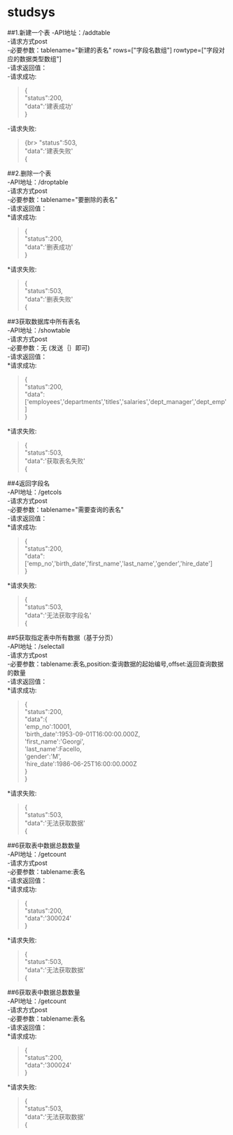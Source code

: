 # studsys</br>

##1.新建一个表
-API地址：/addtable <br>
-请求方式post<br>
-必要参数：tablename="新建的表名" rows=["字段名数组"] rowtype=["字段对应的数据类型数组"]<br>
-请求返回值：<br>
-请求成功:<br>

>{<br>
>   "status":200,<br>
>   "data":'建表成功'<br>
>}<br>

-请求失败:<br>

>{br>
>   "status":503,<br>
>   "data":'建表失败'<br>
>{<br>

##2.删除一个表<br>
-API地址：/droptable<br>
-请求方式post<br>
-必要参数：tablename="要删除的表名"<br>
-请求返回值：<br>
*请求成功:<br>

>{<br>
>   "status":200,<br>
>   "data":'删表成功'<br>
>}<br>

*请求失败:<br>

>{<br>
>   "status":503,<br>
>   "data":'删表失败'<br>
>{<br>

##3获取数据库中所有表名<br>
-API地址：/showtable<br>
-请求方式post<br>
-必要参数：无 (发送｛｝即可)<br>
-请求返回值：<br>
*请求成功:<br>

>{<br>
>   "status":200,<br>
>   "data":['employees','departments','titles','salaries','dept_manager','dept_emp']<br>
>}<br>

*请求失败:<br>

>{<br>
>   "status":503,<br>
>   "data":'获取表名失败'<br>
>{<br>

##4返回字段名<br>
-API地址：/getcols<br>
-请求方式post<br>
-必要参数：tablename="需要查询的表名"<br>
-请求返回值：<br>
*请求成功:<br>

>{<br>
>   "status":200,<br>
>   "data":['emp_no','birth_date','first_name','last_name','gender','hire_date']<br>
>}<br>

*请求失败:<br>

>{<br>
>   "status":503,<br>
>   "data":'无法获取字段名'<br>
>{<br>

##5获取指定表中所有数据（基于分页）<br>
-API地址：/selectall<br>
-请求方式post<br>
-必要参数：tablename:表名,position:查询数据的起始编号,offset:返回查询数据的数量<br>
-请求返回值：<br>
*请求成功:<br>

>{<br>
>   "status":200,<br>
>   "data":{<br>
>             'emp_no':10001,</br>
>             'birth_date':1953-09-01T16:00:00.000Z,<br>
>             'first_name':'Georgi',<br>
>             'last_name':Facello,<br>
>             'gender':'M',<br>
>             'hire_date':1986-06-25T16:00:00.000Z<br>
>           }<br>
>}<br>

*请求失败:<br>

>{<br>
>   "status":503,<br>
>   "data":'无法获取数据'<br>
>{<br>

##6获取表中数据总数数量<br>
-API地址：/getcount<br>
-请求方式post<br>
-必要参数：tablename:表名<br>
-请求返回值：<br>
*请求成功:<br>

>{<br>
>   "status":200,<br>
>   "data":'300024'<br>
>}<br>

*请求失败:<br>

>{<br>
>   "status":503,<br>
>   "data":'无法获取数据'<br>
>{<br>

##6获取表中数据总数数量<br>
-API地址：/getcount<br>
-请求方式post<br>
-必要参数：tablename:表名<br>
-请求返回值：<br>
*请求成功:<br>

>{<br>
>   "status":200,<br>
>   "data":'300024'<br>
>}<br>

*请求失败:<br>

>{<br>
>   "status":503,<br>
>   "data":'无法获取数据'<br>
>{<br>
